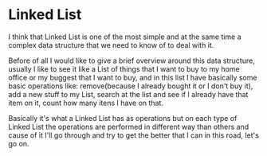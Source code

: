 <h1 id="Linked-List">Linked List</h1>

<p>I think that Linked List is one of the most simple and at the same time a complex data structure that we need to know of to deal with it.</p>

<p>Before of all I would like to give a brief overview around this data structure, usually I like to see it like a List of things that I want to buy to my home office or my buggest that I want to buy, and in this list I have basically some basic operations like: remove(because I already bought it or I don't buy it), add a new stuff to my List, search at the list and see if I already have that item on it, count how many itens I have on that.</p>

<p>Basically it's what a Linked List has as operations but on each type of Linked List the operations are performed in different way than others and cause of it I'll go through and try to get the better that I can in this road, let's go on.</p>
